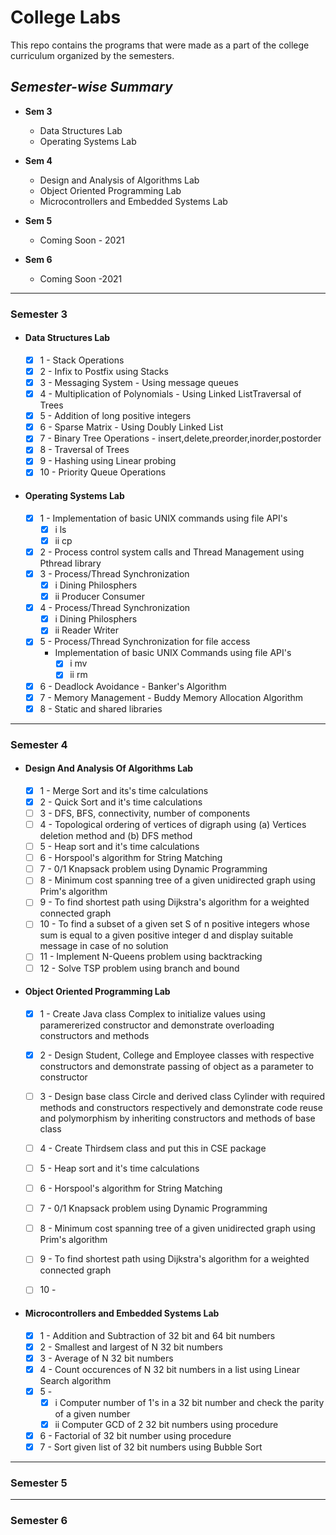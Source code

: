 # College Labs

This repo contains the programs that were made as a part of the college curriculum organized by the semesters.

## *Semester-wise Summary*
- **Sem 3** 
  * Data Structures Lab
  * Operating Systems Lab
- **Sem 4**
  * Design and Analysis of Algorithms Lab
  * Object Oriented Programming Lab
  * Microcontrollers and Embedded Systems Lab

- **Sem 5**
  * Coming Soon - 2021
  
- **Sem 6**
  * Coming Soon  -2021

---------------------------------------------------------------------------------------------------------------------------

### Semester 3

- #### Data Structures Lab
  - [X] 1 - Stack Operations
  - [X] 2 - Infix to Postfix using Stacks
  - [X] 3 - Messaging System - Using message queues
  - [X] 4 - Multiplication of Polynomials - Using Linked ListTraversal of Trees
  - [X] 5 - Addition of long positive integers
  - [X] 6 - Sparse Matrix - Using Doubly Linked List
  - [X] 7 - Binary Tree Operations - insert,delete,preorder,inorder,postorder
  - [X] 8 - Traversal of Trees
  - [X] 9 - Hashing using Linear probing
  - [X] 10 - Priority Queue Operations

- #### Operating Systems Lab

  - [X] 1 - Implementation of basic UNIX commands using file API's
     - [X] i   ls
     - [X] ii  cp
  - [X] 2 - Process control system calls and Thread Management using Pthread library
  - [X] 3 - Process/Thread Synchronization
     - [X] i   Dining Philosphers
     - [X] ii  Producer Consumer
  - [X] 4 - Process/Thread Synchronization
     - [X] i   Dining Philosphers
     - [X] ii  Reader Writer
  - [X] 5 - Process/Thread Synchronization for file access
	  - Implementation of basic UNIX Commands using file API's
	    - [X] i   mv
	    - [X] ii  rm
  - [X] 6 - Deadlock Avoidance - Banker's Algorithm
  - [X] 7 - Memory Management - Buddy Memory Allocation Algorithm
  - [X] 8 - Static and shared libraries

---------------------------------------------------------------------------------------------------------------------------

### Semester 4

- #### Design And Analysis Of Algorithms Lab
  - [X] 1 - Merge Sort and its's time calculations
  - [X] 2 - Quick Sort and it's time calculations
  - [ ] 3 - DFS, BFS, connectivity, number of components
  - [ ] 4 - Topological ordering of vertices of digraph using (a) Vertices deletion method and (b) DFS method
  - [ ] 5 - Heap sort and it's time calculations
  - [ ] 6 - Horspool's algorithm for String Matching
  - [ ] 7 - 0/1 Knapsack problem using Dynamic Programming
  - [ ] 8 - Minimum cost spanning tree of a given unidirected graph using Prim's algorithm
  - [ ] 9 - To find shortest path using Dijkstra's algorithm for a weighted connected graph
  - [ ] 10 - To find a subset of a given set S of n positive integers whose sum is equal to a given positive integer d and display suitable message in case of no solution
  - [ ] 11 - Implement N-Queens problem using backtracking
  - [ ] 12 - Solve TSP problem using branch and bound
	
- #### Object Oriented Programming Lab
  - [X] 1 - Create Java class Complex to initialize values using paramererized constructor and demonstrate overloading constructors and methods
  - [X] 2 - Design Student, College and Employee classes with respective constructors and demonstrate passing of object as a parameter to constructor
  - [ ] 3 - Design base class Circle and derived class Cylinder with required methods and constructors respectively and demonstrate code reuse and polymorphism by inheriting constructors and methods of base class
  - [ ] 4 - Create Thirdsem class and put this in CSE package
  - [ ] 5 - Heap sort and it's time calculations
  - [ ] 6 - Horspool's algorithm for String Matching
  - [ ] 7 - 0/1 Knapsack problem using Dynamic Programming
  - [ ] 8 - Minimum cost spanning tree of a given unidirected graph using Prim's algorithm
  - [ ] 9 - To find shortest path using Dijkstra's algorithm for a weighted connected graph
  - [ ] 10 - 


- #### Microcontrollers and Embedded Systems Lab
  - [X] 1 - Addition and Subtraction of 32 bit and 64 bit numbers
  - [X] 2 - Smallest and largest of N 32 bit numbers	
  - [X] 3 - Average of N 32 bit numbers
  - [X] 4 - Count occurences of N 32 bit numbers in a list using Linear Search algorithm
  - [X] 5 - 
     -	[X] i	Computer number of 1's in a 32 bit number and check the parity of a given number
     -	[X] ii	Computer GCD of 2 32 bit numbers using procedure
  - [X] 6 - Factorial of 32 bit number using procedure
  - [X] 7 - Sort given list of 32 bit numbers using Bubble Sort
---------------------------------------------------------------------------------------------------------------------------

### Semester 5
  
---------------------------------------------------------------------------------------------------------------------------  

### Semester 6

